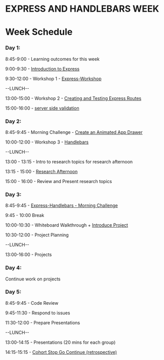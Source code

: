 # EXPRESS AND HANDLEBARS WEEK

 Week Schedule
==

### Day 1:

8:45-9:00 - Learning outcomes for this week

9:00-9:30 - [Introduction to Express](https://github.com/foundersandcoders/introduction-to-express)

9:30-12:00 - Workshop 1 - [Express-Workshop](https://github.com/foundersandcoders/express-workshop)

--LUNCH--

13:00-15:00 - Workshop 2 - [Creating and Testing Express Routes](https://github.com/jema28/express-and-testing-workshop)

15:00-16:00 - [server side validation](https://github.com/shahenazmonia/server-side-validation)

### Day 2:

8:45-9:45 - Morning Challenge - [Create an Animated App
Drawer](https://github.com/foundersandcoders/morning-challenge-animated-app-drawer)

10:00-12:00 - Workshop 3 - [Handlebars](https://github.com/foundersandcoders/express-handlebars-workshop)

--LUNCH--

13:00 - 13:15 - Intro to research topics for research afternoon

13:15 - 15:00 - [Research Afternoon](./research-afternoon.md)

15:00 - 16:00 - Review and Present research topics

### Day 3:

8:45-9:45 - [Express-Handlebars - Morning Challenge](https://github.com/foundersandcoders/express-handlebars-challenge)

9:45 - 10:00 Break

10:00-10:30 - Whiteboard Walkthrough + [Introduce Project](./project.md)

10:30-12:00 - Project Planning

--LUNCH--

13:00-16:00 - Projects

### Day 4:

Continue work on projects

### Day 5:

8:45-9:45 - Code Review

9:45-11:30 - Respond to issues

11:30-12:00 - Prepare Presentations

--LUNCH--

13:00-14:15 - Presentations (20 mins for each group)

14:15-15:15 - [Cohort Stop Go Continue
(retrospective)](./retrospectives.md#cohort-retrospective)
